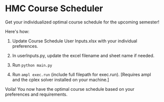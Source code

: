 # HMC Course Scheduler

Get your individualized optimal course schedule for the upcoming semester!

Here's how:

1. Update Course Schedule User Inputs.xlsx with your individual preferences.
   
2. In userInputs.py, update the excel filename and sheet name if needed.
   
3. Run `python main.py`
   
4. Run `ampl exec.run` (include full filepath for exec.run). [Requires ampl and the cplex solver installed on your machine.]

Voila! You now have the optimal course schedule based on your preferences and requirements.
